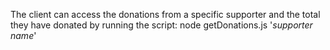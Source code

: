 The client can access the donations from a specific supporter and the total they have donated by running the script: node getDonations.js '*supporter name*'
